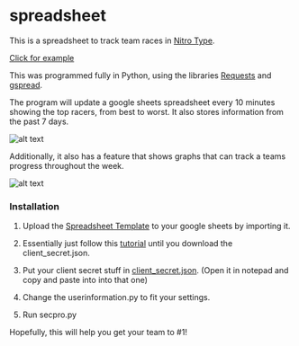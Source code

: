 # spreadsheet

This is a spreadsheet to track team races in [Nitro Type](https://www.nitrotype.com).

[Click for example](https://docs.google.com/spreadsheets/d/1tj86W4guKKGiBtioIogTvEifN0T9nLTc5T4ZiUs2AfE/edit#gid=1510912820)

This was programmed fully in Python, using the libraries [Requests](https://github.com/psf/requests) and [gspread](https://github.com/burnash/gspread).

The program will update a google sheets spreadsheet every 10 minutes showing the top racers, from best to worst. It also stores information from the past 7 days.

![alt text](https://github.com/Limitized/spreadsheet/blob/master/Images/Image%201.PNG?raw=true)

Additionally, it also has a feature that shows graphs that can track a teams progress throughout the week.

![alt text](https://github.com/Limitized/spreadsheet/blob/master/Images/Image%202.PNG?raw=true)

### Installation

1. Upload the [Spreadsheet Template](https://github.com/Limitized/spreadsheet/tree/master/Template%20For%20Spreadsheet) to your google sheets by importing it.

3. Essentially just follow this [tutorial](https://medium.com/@CROSP/manage-google-spreadsheets-with-python-and-gspread-6530cc9f15d1) until you download the client_secret.json.

3. Put your client secret stuff in [client_secret.json](https://github.com/Limitized/spreadsheet/blob/master/client_secret.json). (Open it in notepad and copy and paste into into that one)

4. Change the userinformation.py to fit your settings.

5. Run secpro.py

Hopefully, this will help you get your team to #1!
